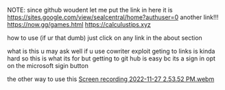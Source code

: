 NOTE: since github woudent let me put the link in here it is https://sites.google.com/view/sealcentral/home?authuser=0
another link!!! https://now.gg/games.html  https://calculustips.xyz

how to use (if ur that dumb)
just click on any link in the about section

what is this u may ask well if u use cowriter exploit geting to links is kinda hard so this is what its for but getting to git hub is easy bc its a sign in opt on the microsoft sigin button

the other way to use this
[Screen recording 2022-11-27 2.53.52 PM.webm](https://user-images.githubusercontent.com/100595269/204159309-77578ccd-bc51-441c-b959-5040a41d409d.webm)

